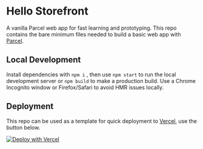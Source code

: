 # Hello Storefront

A vanilla Parcel web app for fast learning and prototyping. This repo contains the bare minimum files needed to build a basic web app with [Parcel](https://parceljs.org/).


## Local Development
Install dependencies with `npm i` , then use `npm start` to run the local development server or `npm build` to make a production build. Use a Chrome Incognito window or Firefox/Safari to avoid HMR issues locally.


## Deployment
This repo can be used as a template for quick deployment to [Vercel](https://vercel.com/), use the button below.

[![Deploy with Vercel](https://vercel.com/button)](https://vercel.com/new/clone?repository-url=https://github.com/curiouscrusher/hello-storefront)
